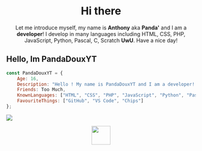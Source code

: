 <h1 align="center">Hi there</h1>
<p align="center">Let me introduce myself, my name is <b>Anthony</b> aka <b>Panda'</b> and I am a <b>developer</b>! I develop in many languages including HTML, CSS, PHP, JavaScript, Python, Pascal, C, Scratch <b>UwU</b>. Have a nice day!</p>

## Hello, Im PandaDouxYT

```js
const PandaDouxYT = {
    Age: 16,
    Description: "Hello ! My name is PandaDouxYT and I am a developer! I am often on the internet...",
    Friends: Too Much,
    KnownLanguages: ["HTML", "CSS", "PHP", "JavaScript", "Python", "Pascal", "C", "Scratch"],
    FavouriteThings: ["GitHub", "VS Code", "Chips"]
};
```
<img src="https://github-readme-stats.vercel.app/api/top-langs/?username=pandadouxyt&layout=compact&theme=gotham">
<p align="center"><a href="https://www.anthonycode.fr/" target="_blank"><img src="https://www.anthonycode.fr/images/a3_blank.png" width="50px"></a></p>
